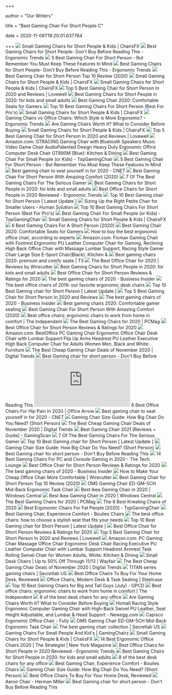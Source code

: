 +++
        
author = "Our Writers"
        
title = "Best Gaming Chair For Short People C"
        
date = 2020-11-08T19:20:01.637764
        
+++
[ ![](https://chairsfx.com/wp-content/uploads/2020/01/proper-chair-fit.jpg)](https://chairsfx.com/wp-content/uploads/2020/01/proper-chair-fit.jpg) Small Gaming Chairs for Short People & Kids | ChairsFX
[ ![](http://ergonomictrends.com/wp-content/uploads/2019/06/calculate-seat-depth.jpg)](http://ergonomictrends.com/wp-content/uploads/2019/06/calculate-seat-depth.jpg) Best Gaming Chairs for Short People- Don't Buy Before Reading This -  Ergonomic Trends
[ ![](https://secobuy.com/wp-content/uploads/2020/08/Best-Gaming-Chair-For-Short-Person-But-remember-you-must-keep-these-features-in-mind-SeCoBuy.jpg)](https://secobuy.com/wp-content/uploads/2020/08/Best-Gaming-Chair-For-Short-Person-But-remember-you-must-keep-these-features-in-mind-SeCoBuy.jpg) 5 Best Gaming Chair For Short Person - But Remember You Must Keep These  Features In Mind
[ ![](http://ergonomictrends.com/wp-content/uploads/2020/10/best-gaming-chairs-for-short-people.jpg)](http://ergonomictrends.com/wp-content/uploads/2020/10/best-gaming-chairs-for-short-people.jpg) Best Gaming Chairs for Short People- Don't Buy Before Reading This -  Ergonomic Trends
[ ![](https://gamingdemons.com/wp-content/uploads/2020/03/Best-Gaming-Chair-for-Short-Person-1000x600.jpg)](https://gamingdemons.com/wp-content/uploads/2020/03/Best-Gaming-Chair-for-Short-Person-1000x600.jpg) Best Gaming Chair for Short Person Top 10 Review (2020)
[ ![](https://chairsfx.com/wp-content/uploads/2020/04/best-small-gaming-chairs-intro.jpg)](https://chairsfx.com/wp-content/uploads/2020/04/best-small-gaming-chairs-intro.jpg) Small Gaming Chairs for Short People & Kids | ChairsFX
[ ![](https://chairsfx.com/wp-content/uploads/2020/09/best-small-gaming-chairs-900px.jpg)](https://chairsfx.com/wp-content/uploads/2020/09/best-small-gaming-chairs-900px.jpg) Small Gaming Chairs for Short People & Kids | ChairsFX
[ ![](https://www.lovewellblog.com/wp-content/uploads/2020/04/Best-gaming-chair-for-short-person3.jpg)](https://www.lovewellblog.com/wp-content/uploads/2020/04/Best-gaming-chair-for-short-person3.jpg) Top 5 Best Gaming Chair for Short Person In 2020 and Reviews | Lovewell
[ ![](https://cdn-stack.compsmag.com/wp-content/uploads/2020/04/1-49-1024x1018.jpg)](https://cdn-stack.compsmag.com/wp-content/uploads/2020/04/1-49-1024x1018.jpg) Best Gaming Chairs for Short People in 2020: for kids and small adults
[ ![](https://www.techadvisor.co.uk/cmsdata/slideshow/3641761/best-gaming-chairs-uk_thumb1200_4-3.jpg)](https://www.techadvisor.co.uk/cmsdata/slideshow/3641761/best-gaming-chairs-uk_thumb1200_4-3.jpg) Best Gaming Chair 2020: Comfortable Seats for Gamers
[ ![](https://bestchairsreviews.com/wp-content/uploads/2020/07/Best_Gaming_Chair_For_Short_Person.jpg)](https://bestchairsreviews.com/wp-content/uploads/2020/07/Best_Gaming_Chair_For_Short_Person.jpg) Top 10 Best Gaming Chairs For Short Person (Best For Pro's)
[ ![](https://chairsfx.com/wp-content/uploads/2020/01/omega-intro.jpg)](https://chairsfx.com/wp-content/uploads/2020/01/omega-intro.jpg) Small Gaming Chairs for Short People & Kids | ChairsFX
[ ![](http://ergonomictrends.com/wp-content/uploads/2018/12/gaming-chair-vs-office-chair-ergonomics.jpg)](http://ergonomictrends.com/wp-content/uploads/2018/12/gaming-chair-vs-office-chair-ergonomics.jpg) Gaming Chairs vs Office Chairs: Which Style is More Ergonomic? - Ergonomic  Trends
[ ![](https://techguided.com/wp-content/uploads/2018/06/Are-Gaming-Chairs-Worth-It.jpg)](https://techguided.com/wp-content/uploads/2018/06/Are-Gaming-Chairs-Worth-It.jpg) Are Gaming Chairs Worth It? What to Consider Before Buying
[ ![](https://chairsfx.com/wp-content/uploads/2019/12/homall-classic-intro1.jpg)](https://chairsfx.com/wp-content/uploads/2019/12/homall-classic-intro1.jpg) Small Gaming Chairs for Short People & Kids | ChairsFX
[ ![](https://images-na.ssl-images-amazon.com/images/I/61uyVXlE6HL._AC_SL500_.jpg)](https://images-na.ssl-images-amazon.com/images/I/61uyVXlE6HL._AC_SL500_.jpg) Top 5 Best Gaming Chair for Short Person In 2020 and Reviews | Lovewell
[ ![](https://images-na.ssl-images-amazon.com/images/I/71O%2BX3OVmYL._AC_SY879_.jpg)](https://images-na.ssl-images-amazon.com/images/I/71O%2BX3OVmYL._AC_SY879_.jpg) Amazon.com: GTRACING Gaming Chair with Bluetooth Speakers Music Video Game  Chair AudioPatented Design Heavy Duty Ergonomic Office Computer Desk Chair  GT890M (Blue): Kitchen & Dining
[ ![](https://images-na.ssl-images-amazon.com/images/I/4155HPD0o6L.jpg)](https://images-na.ssl-images-amazon.com/images/I/4155HPD0o6L.jpg) Best Gaming Chair For Small People (or Kids) - TopGamingChair
[ ![](https://secobuy.com/wp-content/uploads/2020/08/Best-Gaming-Chair-For-Short-Person-But-remember-you-must-keep-these-features-in-mind-SeCoBuy-PC-Gaming-Chair-Racing-Office-Chair-1024x1024.jpg)](https://secobuy.com/wp-content/uploads/2020/08/Best-Gaming-Chair-For-Short-Person-But-remember-you-must-keep-these-features-in-mind-SeCoBuy-PC-Gaming-Chair-Racing-Office-Chair-1024x1024.jpg) 5 Best Gaming Chair For Short Person - But Remember You Must Keep These  Features In Mind
[ ![](https://cnet2.cbsistatic.com/img/OZqVv7-FZQ_0c6N2XUITVIbMpgo=/1200x675/2019/07/19/f6bba4b3-a9c8-4780-9a5f-3083a87fb16f/49-gaming-chairs.jpg)](https://cnet2.cbsistatic.com/img/OZqVv7-FZQ_0c6N2XUITVIbMpgo=/1200x675/2019/07/19/f6bba4b3-a9c8-4780-9a5f-3083a87fb16f/49-gaming-chairs.jpg) Best gaming chair to seat yourself in for 2020 - CNET
[ ![](https://ws-na.amazon-adsystem.com/widgets/q?_encoding=UTF8&ASIN=B07L25NZXD&Format=_SL250_&ID=AsinImage&MarketPlace=US&ServiceVersion=20070822&WS=1&tag=6lackechom24-20&language=en_US)](https://ws-na.amazon-adsystem.com/widgets/q?_encoding=UTF8&ASIN=B07L25NZXD&Format=_SL250_&ID=AsinImage&MarketPlace=US&ServiceVersion=20070822&WS=1&tag=6lackechom24-20&language=en_US) Best Gaming Chair For Short Person With Amazing Comfort (2020)
[ ![](https://specials-images.forbesimg.com/imageserve/5e98cd9811164600064006c1/960x0.jpg?fit=scale)](https://specials-images.forbesimg.com/imageserve/5e98cd9811164600064006c1/960x0.jpg?fit=scale) 7 Of The Best Gaming Chairs For The Serious Gamer
[ ![](https://cdn-stack.compsmag.com/wp-content/uploads/2020/04/5-22.jpg)](https://cdn-stack.compsmag.com/wp-content/uploads/2020/04/5-22.jpg) Best Gaming Chairs for Short People in 2020: for kids and small adults
[ ![](http://ergonomictrends.com/wp-content/uploads/2019/06/best-office-chairs-for-short-people.jpg)](http://ergonomictrends.com/wp-content/uploads/2019/06/best-office-chairs-for-short-people.jpg) Best Office Chairs for Short People in 2020 Reviewed - Ergonomic Trends
[ ![](https://rusticrediscovered.com/wp-content/uploads/2020/07/gaming-chairs-for-short-people-1024x1024.jpg)](https://rusticrediscovered.com/wp-content/uploads/2020/07/gaming-chairs-for-short-people-1024x1024.jpg) Top 10 Best Gaming chair for Short Person [ Latest Update ]
[ ![](https://www.thehumansolution.com/product_images/uploaded_images/sizing-up-the-right-petite-chair-for-smaller-users-main.jpg)](https://www.thehumansolution.com/product_images/uploaded_images/sizing-up-the-right-petite-chair-for-smaller-users-main.jpg) Sizing Up the Right Petite Chair for Smaller Users - Human Solution
[ ![](https://bestchairsreviews.com/wp-content/uploads/2020/07/GTRACING_Height_Adjustment_Gaming_Chair.jpg)](https://bestchairsreviews.com/wp-content/uploads/2020/07/GTRACING_Height_Adjustment_Gaming_Chair.jpg) Top 10 Best Gaming Chairs For Short Person (Best For Pro's)
[ ![](https://topgamingchair.com/wp-content/uploads/2018/08/gaming-chair-for-small-people-1024x727.jpg)](https://topgamingchair.com/wp-content/uploads/2018/08/gaming-chair-for-small-people-1024x727.jpg) Best Gaming Chair For Small People (or Kids) - TopGamingChair
[ ![](https://chairsfx.com/wp-content/uploads/2020/02/gaming-chair-posture-help.jpg)](https://chairsfx.com/wp-content/uploads/2020/02/gaming-chair-posture-help.jpg) Small Gaming Chairs for Short People & Kids | ChairsFX
[ ![](https://chairthrone.com/wp-content/uploads/2020/09/The-Best-Gaming-Chair-for-Short-People.jpg)](https://chairthrone.com/wp-content/uploads/2020/09/The-Best-Gaming-Chair-for-Short-People.jpg) 6 Best Gaming Chairs For A Short Person [2020]
[ ![](https://www.techadvisor.co.uk/cmsdata/slideshow/3641761/noblechairs_hero_review_thumb800.png)](https://www.techadvisor.co.uk/cmsdata/slideshow/3641761/noblechairs_hero_review_thumb800.png) Best Gaming Chair 2020: Comfortable Seats for Gamers
[ ![](https://media2.s-nbcnews.com/i/newscms/2020_25/3390893/ergonomic-office-chairs-kr-2x1-tease-200618_38008296185ce90fd52b401caf79df24.jpg)](https://media2.s-nbcnews.com/i/newscms/2020_25/3390893/ergonomic-office-chairs-kr-2x1-tease-200618_38008296185ce90fd52b401caf79df24.jpg) How to buy the best ergonomic office chair, according to experts
[ ![](https://images-na.ssl-images-amazon.com/images/I/61Uy0pMMiwL._AC_SY879_.jpg)](https://images-na.ssl-images-amazon.com/images/I/61Uy0pMMiwL._AC_SY879_.jpg) Amazon.com: Ficmax Gaming Chair with Footrest Ergonomic PU Leather Computer  Chair for Gaming, Reclining High Back Office Chair with Massage Lumbar  Support, Racing Style Gamer Chair Large Size E-Sport Chair(Black): Kitchen &
[ ![](https://cdn.mos.cms.futurecdn.net/zxPvL2EJDGyt78Yqh2EvQP.jpg)](https://cdn.mos.cms.futurecdn.net/zxPvL2EJDGyt78Yqh2EvQP.jpg) Best gaming chairs 2020: premium and comfy seats | T3
[ ![](https://cdn.thewirecutter.com/wp-content/media/2020/09/officechairs-2048px-9607.jpg?auto=webp&crop=1.91:1&width=1200)](https://cdn.thewirecutter.com/wp-content/media/2020/09/officechairs-2048px-9607.jpg?auto=webp&crop=1.91:1&width=1200) The Best Office Chair for 2020 | Reviews by Wirecutter
[ ![](https://cdn-stack.compsmag.com/wp-content/uploads/2020/04/1-48-1024x952.jpg)](https://cdn-stack.compsmag.com/wp-content/uploads/2020/04/1-48-1024x952.jpg) Best Gaming Chairs for Short People in 2020: for kids and small adults
[ ![](https://chairinstitute.com/wp-content/uploads/2019/03/Best-Office-Chair-for-Short-Person-Steelcase-Leap-Small-Chair-Institute.jpg)](https://chairinstitute.com/wp-content/uploads/2019/03/Best-Office-Chair-for-Short-Person-Steelcase-Leap-Small-Chair-Institute.jpg) Best Office Chair for Short Person Reviews & Ratings for 2020
[ ![](https://i.insider.com/5ebc372642278d07066b89c6?width=1136&format=jpeg)](https://i.insider.com/5ebc372642278d07066b89c6?width=1136&format=jpeg) The best gaming chairs of 2020 - Business Insider
[ ![](https://www.gannett-cdn.com/presto/2019/10/14/USAT/1c80747a-b74b-4023-9ced-f08a880485a2-Office-Chair-TBRN-Hero.jpg?crop=4977,2800,x0,y0&width=3200&height=1680&fit=bounds)](https://www.gannett-cdn.com/presto/2019/10/14/USAT/1c80747a-b74b-4023-9ced-f08a880485a2-Office-Chair-TBRN-Hero.jpg?crop=4977,2800,x0,y0&width=3200&height=1680&fit=bounds) The best office chairs of 2019: our favorite ergonomic desk chairs
[ ![](https://rusticrediscovered.com/wp-content/uploads/2020/07/Best-Gaming-chair-for-Short-Person-1-1024x576.jpg)](https://rusticrediscovered.com/wp-content/uploads/2020/07/Best-Gaming-chair-for-Short-Person-1-1024x576.jpg) Top 10 Best Gaming chair for Short Person [ Latest Update ]
[ ![](https://cdn.f5homecenter.com/wp-content/uploads/2019/08/Best-Gaming-Chair-for-Short-Person.png)](https://cdn.f5homecenter.com/wp-content/uploads/2019/08/Best-Gaming-Chair-for-Short-Person.png) Top 5 Best Gaming Chair for Short Person In 2020 and Reviews
[ ![](https://i.insider.com/5ebc3648204ad30c951762f5?width=600&format=jpeg&auto=webp)](https://i.insider.com/5ebc3648204ad30c951762f5?width=600&format=jpeg&auto=webp) The best gaming chairs of 2020 - Business Insider
[ ![](https://cdn.pocket-lint.com/r/s/1200x/assets/images/153220-gadgets-news-buyer-s-guide-best-gaming-chairs-image8-q8iofvwxeb.jpg)](https://cdn.pocket-lint.com/r/s/1200x/assets/images/153220-gadgets-news-buyer-s-guide-best-gaming-chairs-image8-q8iofvwxeb.jpg) Best gaming chairs 2020: Comfortable gamer seating
[ ![](https://gaminggeekinnovation.com/wp-content/uploads/2020/04/rsp-205-hero.jpg)](https://gaminggeekinnovation.com/wp-content/uploads/2020/04/rsp-205-hero.jpg) Best Gaming Chair For Short Person With Amazing Comfort (2020)
[ ![](https://static.independent.co.uk/s3fs-public/thumbnails/image/2020/03/16/16/best-ergonomic-office-chairs-indybest.jpg)](https://static.independent.co.uk/s3fs-public/thumbnails/image/2020/03/16/16/best-ergonomic-office-chairs-indybest.jpg) Best office chairs: ergonomic chairs to work from home in comfort | The  Independent
[ ![](https://i.pcmag.com/imagery/reviews/00yJS0v45fMMdRvhAp53QsN-4.1569474653.fit_lpad.size_625x365.jpg)](https://i.pcmag.com/imagery/reviews/00yJS0v45fMMdRvhAp53QsN-4.1569474653.fit_lpad.size_625x365.jpg) The Best Gaming Chairs for 2020 | PCMag
[ ![](https://chairinstitute.com/wp-content/uploads/2019/03/Best-Office-Chair-for-Short-Person-Steelcase-Leap-Right-Main-Chair-Institute.jpg)](https://chairinstitute.com/wp-content/uploads/2019/03/Best-Office-Chair-for-Short-Person-Steelcase-Leap-Right-Main-Chair-Institute.jpg) Best Office Chair for Short Person Reviews & Ratings for 2020
[ ![](https://images-na.ssl-images-amazon.com/images/I/51V5budxXHL._AC_SX522_.jpg)](https://images-na.ssl-images-amazon.com/images/I/51V5budxXHL._AC_SX522_.jpg) Amazon.com: BestOffice PC Gaming Chair Ergonomic Office Chair Desk Chair  with Lumbar Support Flip Up Arms Headrest PU Leather Executive High Back  Computer Chair for Adults Women Men, Black and White: Furniture
[ ![](https://icdn2.digitaltrends.com/image/digitaltrends/best-cheap-gaming-chairs-featured-2.jpg)](https://icdn2.digitaltrends.com/image/digitaltrends/best-cheap-gaming-chairs-featured-2.jpg) The Best Cheap Gaming Chair Deals of November 2020 | Digital Trends
[ ![](https://i1.wp.com/insideshome.com/wp-content/uploads/2019/11/zsd.jpg?resize=400%2C240&ssl=1)](https://i1.wp.com/insideshome.com/wp-content/uploads/2019/11/zsd.jpg?resize=400%2C240&ssl=1) Best Gaming chair for short person - Don't Buy Before Reading This
[ ![](https://officearrow.com/wp-content/plugins/aawp/public/image.php?url=aHR0cHM6Ly9tLm1lZGlhLWFtYXpvbi5jb20vaW1hZ2VzL0kvNDFvSEJLVlI0T0wuanBn)](https://officearrow.com/wp-content/plugins/aawp/public/image.php?url=aHR0cHM6Ly9tLm1lZGlhLWFtYXpvbi5jb20vaW1hZ2VzL0kvNDFvSEJLVlI0T0wuanBn) 6 Best Office Chairs For Hip Pain In 2020 | Office Arrow
[ ![](https://cnet3.cbsistatic.com/img/_B52KoI5NScvwd174a9ePrKkUPQ=/940x528/2019/07/19/8bbcad48-db5b-4f79-ae6d-13bf34c40842/maingear-forma.jpg)](https://cnet3.cbsistatic.com/img/_B52KoI5NScvwd174a9ePrKkUPQ=/940x528/2019/07/19/8bbcad48-db5b-4f79-ae6d-13bf34c40842/maingear-forma.jpg) Best gaming chair to seat yourself in for 2020 - CNET
[ ![](https://gamingchairshunter.com/wp-content/uploads/homall-gaming-chair-review.jpg)](https://gamingchairshunter.com/wp-content/uploads/homall-gaming-chair-review.jpg) Gaming Chair Size Guide: How Big Chair Do You Need? (Short Person)
[ ![](https://icdn2.digitaltrends.com/image/aem/aem-2020-6-30-ae925e5559cec75f08abaad44d7cb3c76c302c54-500x500.png)](https://icdn2.digitaltrends.com/image/aem/aem-2020-6-30-ae925e5559cec75f08abaad44d7cb3c76c302c54-500x500.png) The Best Cheap Gaming Chair Deals of November 2020 | Digital Trends
[ ![](https://www.gamingscan.com/wp-content/uploads/2020/10/Best-Gaming-Chairs.jpg)](https://www.gamingscan.com/wp-content/uploads/2020/10/Best-Gaming-Chairs.jpg) Best Gaming Chair 2021 [Reviews + Guide] - GamingScan
[ ![](https://specials-images.forbesimg.com/imageserve/5e98cdd2f45f0500075eb18c/960x0.jpg?cropX1=0&cropX2=500&cropY1=0&cropY2=500)](https://specials-images.forbesimg.com/imageserve/5e98cdd2f45f0500075eb18c/960x0.jpg?cropX1=0&cropX2=500&cropY1=0&cropY2=500) 7 Of The Best Gaming Chairs For The Serious Gamer
[ ![](https://rusticrediscovered.com/wp-content/uploads/2020/07/best-gaming-chair-for-short-person-1024x1024.jpg)](https://rusticrediscovered.com/wp-content/uploads/2020/07/best-gaming-chair-for-short-person-1024x1024.jpg) Top 10 Best Gaming chair for Short Person [ Latest Update ]
[ ![](https://gamingchairshunter.com/wp-content/uploads/height-comparison-of-secretlab-chairs.jpg)](https://gamingchairshunter.com/wp-content/uploads/height-comparison-of-secretlab-chairs.jpg) Gaming Chair Size Guide: How Big Chair Do You Need? (Short Person)
[ ![](https://i1.wp.com/images-na.ssl-images-amazon.com/images/I/71vRCx8pB1L._SL1493_.jpg?resize=337%2C550&ssl=1)](https://i1.wp.com/images-na.ssl-images-amazon.com/images/I/71vRCx8pB1L._SL1493_.jpg?resize=337%2C550&ssl=1) Best Gaming chair for short person - Don't Buy Before Reading This
[ ![](https://www.thetechlounge.com/wp-content/uploads/2018/05/best-gaming-chair.png)](https://www.thetechlounge.com/wp-content/uploads/2018/05/best-gaming-chair.png) 14 Best Gaming Chairs For PC and Console Gaming in 2020 - The Tech Lounge
[ ![](https://chairinstitute.com/wp-content/uploads/2019/03/Best-Office-Chair-for-Short-Person-Ergohuman-Mid-Back-Mesh-Small-Chair-Institute.jpg)](https://chairinstitute.com/wp-content/uploads/2019/03/Best-Office-Chair-for-Short-Person-Ergohuman-Mid-Back-Mesh-Small-Chair-Institute.jpg) Best Office Chair for Short Person Reviews & Ratings for 2020
[ ![](https://i.insider.com/5ebc33f83dac9a024f1a3379?width=750&format=jpeg&auto=webp)](https://i.insider.com/5ebc33f83dac9a024f1a3379?width=750&format=jpeg&auto=webp) The best gaming chairs of 2020 - Business Insider
[ ![](https://cdn.thewirecutter.com/wp-content/uploads/2020/07/priceyofficechairalternative-lowres-2x1-iStock-1216129947-1024x512.jpg)](https://cdn.thewirecutter.com/wp-content/uploads/2020/07/priceyofficechairalternative-lowres-2x1-iStock-1216129947-1024x512.jpg) How to Make Your Cheap Office Chair More Comfortable | Wirecutter
[ ![](https://ws-na.amazon-adsystem.com/widgets/q?_encoding=UTF8&ASIN=B076J4NP93&Format=_SL250_&ID=AsinImage&MarketPlace=US&ServiceVersion=20070822&WS=1&tag=gamingdemons-20&language=en_US)](https://ws-na.amazon-adsystem.com/widgets/q?_encoding=UTF8&ASIN=B076J4NP93&Format=_SL250_&ID=AsinImage&MarketPlace=US&ServiceVersion=20070822&WS=1&tag=gamingdemons-20&language=en_US) Best Gaming Chair for Short Person Top 10 Review (2020)
[ ![](https://www.ergodirect.com/images/Office_Master_Chairs/16688/alternative/Gaming_Chair_ED-GM-5CH_Mid_Back_Office_Master_OM5_Small_Chair__2.jpg)](https://www.ergodirect.com/images/Office_Master_Chairs/16688/alternative/Gaming_Chair_ED-GM-5CH_Mid_Back_Office_Master_OM5_Small_Chair__2.jpg) OM5 Gaming Chair ED-GM-5CH Mid-Back Ergonomic Task Chair
[ ![](https://www.windowscentral.com/sites/wpcentral.com/files/styles/w1600h900crop/public/field/image/2019/11/ikea-chair-hero.jpg?itok=LY99-ZPR)](https://www.windowscentral.com/sites/wpcentral.com/files/styles/w1600h900crop/public/field/image/2019/11/ikea-chair-hero.jpg?itok=LY99-ZPR) Best Ikea Gaming Chair in 2020 | Windows Central
[ ![](https://www.windowscentral.com/sites/wpcentral.com/files/styles/large/public/field/image/2019/11/markus-chair-pic.jpg?itok=Uh37z4Yo)](https://www.windowscentral.com/sites/wpcentral.com/files/styles/large/public/field/image/2019/11/markus-chair-pic.jpg?itok=Uh37z4Yo) Best Ikea Gaming Chair in 2020 | Windows Central
[ ![](https://i.pcmag.com/imagery/roundups/01nItxF7gLV1QBkVufORlYb-6..1589994508.jpg)](https://i.pcmag.com/imagery/roundups/01nItxF7gLV1QBkVufORlYb-6..1589994508.jpg) The Best Gaming Chairs for 2020 | PCMag
[ ![](https://www.thebalancesmb.com/thmb/Gogott9Cn5dsgAGFcnuYq47g-DU=/1050x591/smart/filters:no_upscale()/61S2q6Ls8ML._AC_SL1200_-c1224d5ac15048c8b9b89c060cd1ddba.jpg)](https://www.thebalancesmb.com/thmb/Gogott9Cn5dsgAGFcnuYq47g-DU=/1050x591/smart/filters:no_upscale()/61S2q6Ls8ML._AC_SL1200_-c1224d5ac15048c8b9b89c060cd1ddba.jpg) The 8 Best Kneeling Chairs of 2020
[ ![](https://topgamingchair.com/wp-content/uploads/2019/02/x_seating_office-desk-chairs_leap-plus-chair_reference.png)](https://topgamingchair.com/wp-content/uploads/2019/02/x_seating_office-desk-chairs_leap-plus-chair_reference.png) Best Ergonomic Chairs For Fat People [2020] - TopGamingChair
[ ![](https://cdn.shopify.com/s/files/1/0055/5515/9126/products/NinjaPro-Black_500x.png?v=1575536509)](https://cdn.shopify.com/s/files/1/0055/5515/9126/products/NinjaPro-Black_500x.png?v=1575536509) Best Gaming Chair, Experience Comfort - Boulies Chairs
[ ![](https://www.telegraph.co.uk/content/dam/interiors/2017/03/08/chair1_trans_NvBQzQNjv4BqqVzuuqpFlyLIwiB6NTmJwfSVWeZ_vEN7c6bHu2jJnT8.jpg?impolicy=logo-overlay)](https://www.telegraph.co.uk/content/dam/interiors/2017/03/08/chair1_trans_NvBQzQNjv4BqqVzuuqpFlyLIwiB6NTmJwfSVWeZ_vEN7c6bHu2jJnT8.jpg?impolicy=logo-overlay) The best office chairs: how to choose a stylish seat that fits your needs
[ ![](https://rusticrediscovered.com/wp-content/uploads/2020/07/gaming-chair-for-small-person-578x1024.jpg)](https://rusticrediscovered.com/wp-content/uploads/2020/07/gaming-chair-for-small-person-578x1024.jpg) Top 10 Best Gaming chair for Short Person [ Latest Update ]
[ ![](https://chairinstitute.com/wp-content/uploads/2019/03/Best-Office-Chair-for-Short-Person-Herman-Miller-Embody-Small-Chair-Institute.jpg)](https://chairinstitute.com/wp-content/uploads/2019/03/Best-Office-Chair-for-Short-Person-Herman-Miller-Embody-Small-Chair-Institute.jpg) Best Office Chair for Short Person Reviews & Ratings for 2020
[ ![](https://www.lovewellblog.com/wp-content/uploads/2020/04/Gaming-chair-for-short-person.jpg)](https://www.lovewellblog.com/wp-content/uploads/2020/04/Gaming-chair-for-short-person.jpg) Top 5 Best Gaming Chair for Short Person In 2020 and Reviews | Lovewell
[ ![](https://images-na.ssl-images-amazon.com/images/I/61gubdW8rwL._AC_SL1500_.jpg)](https://images-na.ssl-images-amazon.com/images/I/61gubdW8rwL._AC_SL1500_.jpg) Amazon.com: PC Gaming Chair Massage Office Chair Ergonomic Desk Chair  Racing Executive PU Leather Computer Chair with Lumbar Support Headrest  Armrest Task Rolling Swivel Chair for Women Adults, White: Kitchen & Dining
[ ![](https://secure.img1-fg.wfcdn.com/im/19583227/resize-h600-w600%5Ecompr-r85/4129/41293900/Small+Desk+Chairs.jpg)](https://secure.img1-fg.wfcdn.com/im/19583227/resize-h600-w600%5Ecompr-r85/4129/41293900/Small+Desk+Chairs.jpg) Small Desk Chairs | Up to 50% Off Through 11/13 | Wayfair
[ ![](https://icdn2.digitaltrends.com/image/aem/aem-2020-8-6-8fb4465e8459f12fb5f52c3da6daaa7d9477d198-500x500.png)](https://icdn2.digitaltrends.com/image/aem/aem-2020-8-6-8fb4465e8459f12fb5f52c3da6daaa7d9477d198-500x500.png) The Best Cheap Gaming Chair Deals of November 2020 | Digital Trends
[ ![](https://cdn.shopify.com/s/files/1/1640/2231/files/turntable_2020_TT_pu_stealth_2-min.jpg?v=9843528053165830621)](https://cdn.shopify.com/s/files/1/1640/2231/files/turntable_2020_TT_pu_stealth_2-min.jpg?v=9843528053165830621) TITAN series gaming chairs | Secretlab US
[ ![](https://www.refinery29.com/images/10122521.jpeg)](https://www.refinery29.com/images/10122521.jpeg) Best Office Chairs To Buy For Your Home Desk, Reviewed
[ ![](https://steelcase-res.cloudinary.com/image/upload/c_fill,dpr_auto,q_70,h_656,w_1166/v1589932105/www.steelcase.com/2020/05/19/20-140118-oneup.jpg)](https://steelcase-res.cloudinary.com/image/upload/c_fill,dpr_auto,q_70,h_656,w_1166/v1589932105/www.steelcase.com/2020/05/19/20-140118-oneup.jpg) Office Chairs, Modern Desk & Task Seating | Steelcase
[ ![](https://gamingpcdesks.com/wp-content/uploads/2020/07/Featured-Image-1.jpg)](https://gamingpcdesks.com/wp-content/uploads/2020/07/Featured-Image-1.jpg) Top 10 Best Gaming Chairs for Big and Tall Guys (July) - GPCD
[ ![](https://static.independent.co.uk/s3fs-public/thumbnails/image/2019/02/14/17/hag-sofi.jpg?width=982&height=726)](https://static.independent.co.uk/s3fs-public/thumbnails/image/2019/02/14/17/hag-sofi.jpg?width=982&height=726) Best office chairs: ergonomic chairs to work from home in comfort | The  Independent
[ ![](https://blueprint-api-production.s3.amazonaws.com/uploads/card/image/867919/993e8fd0-2a7b-4006-a643-0eaad0d02624.jpg)](https://blueprint-api-production.s3.amazonaws.com/uploads/card/image/867919/993e8fd0-2a7b-4006-a643-0eaad0d02624.jpg) 8 of the best desk chairs for any office
[ ![](https://techguided.com/wp-content/uploads/2018/06/Gaming-Chair-Height-and-Weight.jpg)](https://techguided.com/wp-content/uploads/2018/06/Gaming-Chair-Height-and-Weight.jpg) Are Gaming Chairs Worth It? What to Consider Before Buying
[ ![](https://c1.neweggimages.com/ProductImageCompressAll1280/AGDW_132077283881746127JhT4WLTmhv.jpg)](https://c1.neweggimages.com/ProductImageCompressAll1280/AGDW_132077283881746127JhT4WLTmhv.jpg) Homall Racing Style Ergonomic Computer Gaming Chair with High-Back Swivel  PU Leather, Seat Height Adjustable, and Lumbar & Head Support - Newegg.com
[ ![](https://www.fully.com/media/catalog/product/cache/98207abf3b475baeffaf823b5f6edc92/f/u/fully-capisco-chair-era-slate-black-bg-01_1.jpg)](https://www.fully.com/media/catalog/product/cache/98207abf3b475baeffaf823b5f6edc92/f/u/fully-capisco-chair-era-slate-black-bg-01_1.jpg) Capisco Ergonomic Office Chair - Fully
[ ![](https://www.ergodirect.com/images/Office_Master_Chairs/16688/alternative/Gaming_Chair_ED-GM-5CH_Mid_Back_Office_Master_OM5_Small_Chair__6.jpg)](https://www.ergodirect.com/images/Office_Master_Chairs/16688/alternative/Gaming_Chair_ED-GM-5CH_Mid_Back_Office_Master_OM5_Small_Chair__6.jpg) OM5 Gaming Chair ED-GM-5CH Mid-Back Ergonomic Task Chair
[ ![](https://cdn.shopify.com/s/files/1/1640/2231/t/296/assets/home-about-min.jpg?v=15469314744188955009)](https://cdn.shopify.com/s/files/1/1640/2231/t/296/assets/home-about-min.jpg?v=15469314744188955009) The best gaming chair collection | Secretlab US
[ ![](https://www.gamingchairz.com/wp-content/uploads/2016/10/Guidelines-For-Setting-Up-A-Gaming-Chair.jpg)](https://www.gamingchairz.com/wp-content/uploads/2016/10/Guidelines-For-Setting-Up-A-Gaming-Chair.jpg) Gaming Chairs For Small People And Kid's | GamingChairz
[ ![](https://chairsfx.com/wp-content/uploads/2020/02/sidiz-ringo-features.jpg)](https://chairsfx.com/wp-content/uploads/2020/02/sidiz-ringo-features.jpg) Small Gaming Chairs for Short People & Kids | ChairsFX
[ ![](https://pyxis.nymag.com/v1/imgs/f7b/871/043213788ebaa36c20833630d25462d7f8-1----.2x.rsquare.w600.jpg)](https://pyxis.nymag.com/v1/imgs/f7b/871/043213788ebaa36c20833630d25462d7f8-1----.2x.rsquare.w600.jpg) 14 Best Ergonomic Office Chairs 2020 | The Strategist | New York Magazine
[ ![](http://ergonomictrends.com/wp-content/uploads/2019/04/SIDIZ-T50-office-chair-Review.png)](http://ergonomictrends.com/wp-content/uploads/2019/04/SIDIZ-T50-office-chair-Review.png) Best Office Chairs for Short People in 2020 Reviewed - Ergonomic Trends
[ ![](https://cdn-stack.compsmag.com/wp-content/uploads/2020/04/3-25-936x1024.jpg)](https://cdn-stack.compsmag.com/wp-content/uploads/2020/04/3-25-936x1024.jpg) Best Gaming Chairs for Short People in 2020: for kids and small adults
[ ![](https://mondrian.mashable.com/uploads%252Fcard%252Fimage%252F867456%252Fe3140501-549e-4e6e-9832-51f28943b984.jpg%252F480x0.jpg?signature=KBJtHjP1I8qaHxGpRjwwvD7NoG4=&source=https%3A%2F%2Fblueprint-api-production.s3.amazonaws.com)](https://mondrian.mashable.com/uploads%252Fcard%252Fimage%252F867456%252Fe3140501-549e-4e6e-9832-51f28943b984.jpg%252F480x0.jpg?signature=KBJtHjP1I8qaHxGpRjwwvD7NoG4=&source=https%3A%2F%2Fblueprint-api-production.s3.amazonaws.com) 8 of the best desk chairs for any office
[ ![](https://cdn.shopify.com/s/files/1/0055/5515/9126/files/Elite-White_500x.png?v=1576338517)](https://cdn.shopify.com/s/files/1/0055/5515/9126/files/Elite-White_500x.png?v=1576338517) Best Gaming Chair, Experience Comfort - Boulies Chairs
[ ![](https://gamingchairshunter.com/wp-content/uploads/very-tall-guys-sitting-on-autofull-gaming-big-and-tall-gaming-chair.jpg)](https://gamingchairshunter.com/wp-content/uploads/very-tall-guys-sitting-on-autofull-gaming-big-and-tall-gaming-chair.jpg) Gaming Chair Size Guide: How Big Chair Do You Need? (Short Person)
[ ![](https://www.refinery29.com/images/10122523.jpeg?crop=40%3A21)](https://www.refinery29.com/images/10122523.jpeg?crop=40%3A21) Best Office Chairs To Buy For Your Home Desk, Reviewed
[ ![](https://store.hermanmiller.com/on/demandware.static/-/Sites-master-catalog/default/dw0a32cebd/gallery/2195348/2195348-gallery-18.jpg)](https://store.hermanmiller.com/on/demandware.static/-/Sites-master-catalog/default/dw0a32cebd/gallery/2195348/2195348-gallery-18.jpg) Aeron Chair - Herman Miller
[ ![](https://i2.wp.com/images-na.ssl-images-amazon.com/images/I/5112gUkxvuL._SL1000_.jpg?resize=461%2C461&ssl=1)](https://i2.wp.com/images-na.ssl-images-amazon.com/images/I/5112gUkxvuL._SL1000_.jpg?resize=461%2C461&ssl=1) Best Gaming chair for short person - Don't Buy Before Reading This
